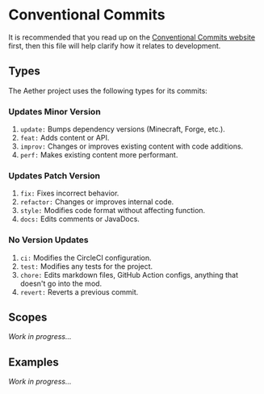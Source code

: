# Conventional Commits
It is recommended that you read up on the [Conventional Commits  website](https://www.conventionalcommits.org/en/v1.0.0-beta.4/) first, then this file will help clarify how it relates to development.

## Types
The Aether project uses the following types for its commits:

### Updates Minor Version
1. `update:` Bumps dependency versions (Minecraft, Forge, etc.). 
2. `feat:` Adds content or API.
3. `improv:` Changes or improves existing content with code additions.
4. `perf:` Makes existing content more performant.

### Updates Patch Version
1. `fix:` Fixes incorrect behavior.
2. `refactor:` Changes or improves internal code.
3. `style:` Modifies code format without affecting function.
4. `docs:` Edits comments or JavaDocs.

### No Version Updates
1. `ci:` Modifies the CircleCI configuration.
2. `test:` Modifies any tests for the project.
3. `chore:` Edits markdown files, GitHub Action configs, anything that doesn't go into the mod.
4. `revert:` Reverts a previous commit.

## Scopes
*Work in progress...*

## Examples
*Work in progress...*